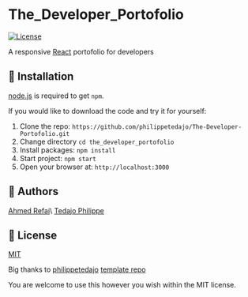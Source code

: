 # The_Developer_Portofolio

[![License](https://img.shields.io/badge/license-MIT-blue.svg?style=flat-square)](https://github.com/philippetedajo/The-Developer-Portofolio/blob/master/LICENSE)

A responsive [React](http://facebook.github.io/react/index.html) portofolio for developers

## 🚀 Installation

[node.js](http://nodejs.org/download/) is required to get `npm`.

If you would like to download the code and try it for yourself:

1. Clone the repo: `https://github.com/philippetedajo/The-Developer-Portofolio.git`
2. Change directory `cd the_developer_portofolio`
3. Install packages: `npm install`
4. Start project: `npm start`
5. Open your browser at: `http://localhost:3000`

## 🐾 Authors
[Ahmed Refai](https://github.com/refai1)\\
[Tedajo Philippe](https://github.com/philippetedajo)

## 🌴 License

[MIT](https://github.com/philippetedajo/The-Developer-Portofolio/blob/master/LICENSE)

Big thanks to [philippetedajo](https://philippetedajo.com)
[template repo](https://github.com/philippetedajo/The-Developer-Portofolio)

You are welcome to use this however you wish within the MIT license.
